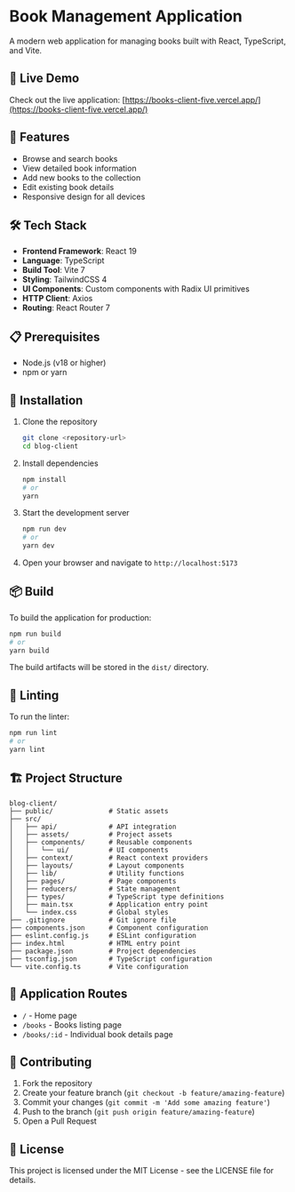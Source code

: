 # Book Management Application

A modern web application for managing books built with React, TypeScript, and Vite.

## 🔗 Live Demo

Check out the live application: [https://books-client-five.vercel.app/](https://books-client-five.vercel.app/)

## 🚀 Features

- Browse and search books
- View detailed book information
- Add new books to the collection
- Edit existing book details
- Responsive design for all devices

## 🛠️ Tech Stack

- **Frontend Framework**: React 19
- **Language**: TypeScript
- **Build Tool**: Vite 7
- **Styling**: TailwindCSS 4
- **UI Components**: Custom components with Radix UI primitives
- **HTTP Client**: Axios
- **Routing**: React Router 7

## 📋 Prerequisites

- Node.js (v18 or higher)
- npm or yarn

## 🔧 Installation

1. Clone the repository
   ```bash
   git clone <repository-url>
   cd blog-client
   ```

2. Install dependencies
   ```bash
   npm install
   # or
   yarn
   ```

3. Start the development server
   ```bash
   npm run dev
   # or
   yarn dev
   ```

4. Open your browser and navigate to `http://localhost:5173`

## 📦 Build

To build the application for production:

```bash
npm run build
# or
yarn build
```

The build artifacts will be stored in the `dist/` directory.

## 🧪 Linting

To run the linter:

```bash
npm run lint
# or
yarn lint
```

## 🏗️ Project Structure

```
blog-client/
├── public/              # Static assets
├── src/
│   ├── api/             # API integration
│   ├── assets/          # Project assets
│   ├── components/      # Reusable components
│   │   └── ui/          # UI components
│   ├── context/         # React context providers
│   ├── layouts/         # Layout components
│   ├── lib/             # Utility functions
│   ├── pages/           # Page components
│   ├── reducers/        # State management
│   ├── types/           # TypeScript type definitions
│   ├── main.tsx         # Application entry point
│   └── index.css        # Global styles
├── .gitignore           # Git ignore file
├── components.json      # Component configuration
├── eslint.config.js     # ESLint configuration
├── index.html           # HTML entry point
├── package.json         # Project dependencies
├── tsconfig.json        # TypeScript configuration
└── vite.config.ts       # Vite configuration
```

## 📱 Application Routes

- `/` - Home page
- `/books` - Books listing page
- `/books/:id` - Individual book details page

## 🤝 Contributing

1. Fork the repository
2. Create your feature branch (`git checkout -b feature/amazing-feature`)
3. Commit your changes (`git commit -m 'Add some amazing feature'`)
4. Push to the branch (`git push origin feature/amazing-feature`)
5. Open a Pull Request

## 📄 License

This project is licensed under the MIT License - see the LICENSE file for details.
